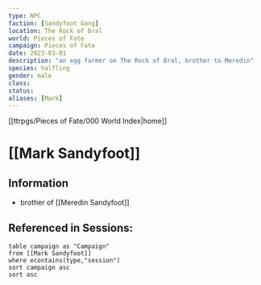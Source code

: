```yaml
---
type: NPC
faction: [Sandyfoot Gang]
location: The Rock of Bral
world: Pieces of Fate
campaign: Pieces of Fate
date: 2023-03-01
description: "an egg farmer on The Rock of Bral, brother to Meredin"
species: halfling
gender: male
class: 
status:
aliases: [Mark]
---
```

[[ttrpgs/Pieces of Fate/000 World Index|home]]
# [[Mark Sandyfoot]]

## Information
- brother of [[Meredin Sandyfoot]]
## Referenced in Sessions:

```dataview
table campaign as "Campaign"
from [[Mark Sandyfoot]]
where econtains(type,"session")
sort campaign asc
sort asc
```